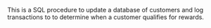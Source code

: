 This is a SQL procedure to update a database of customers and log transactions to to determine when a customer qualifies for rewards.
